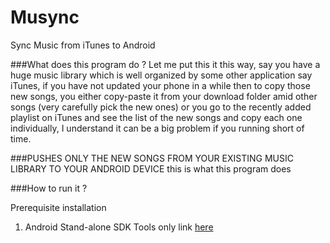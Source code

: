 # Musync

Sync Music from iTunes to Android

###What does this program do ?
Let me put this it this way, say you have a huge  music library which is well organized by some other application say iTunes, if you
have not updated your phone in a while then to copy those new songs, you either copy-paste it from your download folder amid other songs (very carefully pick the new ones) or you go to the recently added playlist on iTunes and see the list of the new songs and copy each one individually, I understand it can be a big problem if you running short of time. 


###PUSHES ONLY THE NEW SONGS FROM YOUR EXISTING MUSIC LIBRARY TO YOUR ANDROID DEVICE
this is what this program does 

###How to run it ?

 Prerequisite installation

 1. Android Stand-alone SDK Tools only link <a href="http://developer.android.com/sdk/installing/index.html">here</a>






